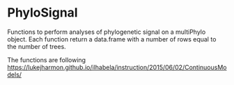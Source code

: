 # PhyloSignal
Functions to perform analyses of phylogenetic signal on a multiPhylo object. Each function return a data.frame with a number of rows equal to the number of trees.

The functions are following https://lukejharmon.github.io/ilhabela/instruction/2015/06/02/ContinuousModels/
